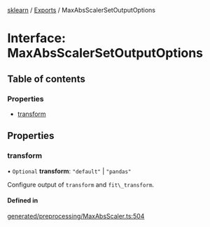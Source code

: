 [sklearn](../readme.md) / [Exports](../modules.md) / MaxAbsScalerSetOutputOptions

# Interface: MaxAbsScalerSetOutputOptions

## Table of contents

### Properties

- [transform](MaxAbsScalerSetOutputOptions.md#transform)

## Properties

### transform

• `Optional` **transform**: ``"default"`` \| ``"pandas"``

Configure output of `transform` and `fit\_transform`.

#### Defined in

[generated/preprocessing/MaxAbsScaler.ts:504](https://github.com/transitive-bullshit/scikit-learn-ts/blob/367336a/packages/sklearn/src/generated/preprocessing/MaxAbsScaler.ts#L504)
